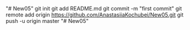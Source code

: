 "# New05"  git init git add README.md git commit -m "first commit" git remote add origin https://github.com/AnastasiiaKochubei/New05.git git push -u origin master
"# New05" 
